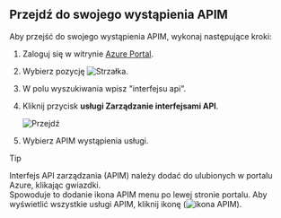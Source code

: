 ## <a name="navigate-to-your-apim-instance"></a>Przejdź do swojego wystąpienia APIM

Aby przejść do swojego wystąpienia APIM, wykonaj następujące kroki:

1. Zaloguj się w witrynie [Azure Portal](https://portal.azure.com). 
2. Wybierz pozycję ![Strzałka](./media/api-management-navigate-to-instance/arrow.png).
3. W polu wyszukiwania wpisz "interfejsu api".
4. Kliknij przycisk **usługi Zarządzanie interfejsami API**.

    ![Przejdź](./media/api-management-navigate-to-instance/navigate-to-api-management-services.png)

5. Wybierz APIM wystąpienia usługi.

>[!TIP]
>Interfejs API zarządzania (APIM) należy dodać do ulubionych w portalu Azure, klikając gwiazdki. <br/>Spowoduje to dodanie ikona APIM menu po lewej stronie portalu. Aby wyświetlić wszystkie usługi APIM, kliknij ikonę (![ikona APIM](./media/api-management-navigate-to-instance/apim-icon.png)).
 


